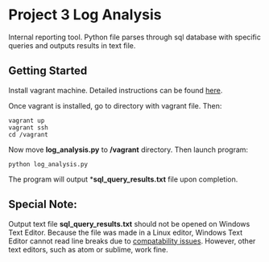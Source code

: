 # Project 3 Log Analysis
Internal reporting tool. Python file parses through sql database with specific queries and outputs results in text file.

## Getting Started
Install vagrant machine. Detailed instructions can be found [here](https://classroom.udacity.com/nanodegrees/nd004/parts/8d3e23e1-9ab6-47eb-b4f3-d5dc7ef27bf0/modules/bc51d967-cb21-46f4-90ea-caf73439dc59/lessons/5475ecd6-cfdb-4418-85a2-f2583074c08d/concepts/14c72fe3-e3fe-4959-9c4b-467cf5b7c3a0).

Once vagrant is installed, go to directory with vagrant file. Then:

```
vagrant up
vagrant ssh
cd /vagrant
```

Now move **log_analysis.py** to **/vagrant** directory. Then launch program:

```
python log_analysis.py
```
The program will output ***sql_query_results.txt** file upon completion.

## Special Note:
Output text file **sql_query_results.txt** should not be opened on Windows Text Editor.
Because the file was made in a Linux editor, Windows Text Editor cannot read line breaks due to [compatability issues](https://askubuntu.com/questions/13224/when-creating-a-new-text-file-should-i-add-a-txt-extension-to-its-name).
However, other text editors, such as atom or sublime, work fine.